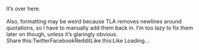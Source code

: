<br/>
It’s over here.<br/>
<br/>
Also, formatting may be weird because TLA removes newlines around quotations, so I have to manually add them back in. I’m too lazy to fix them later on though, unless it’s glaringly obvious.<br/>
Share this:TwitterFacebookRedditLike this:Like Loading... 